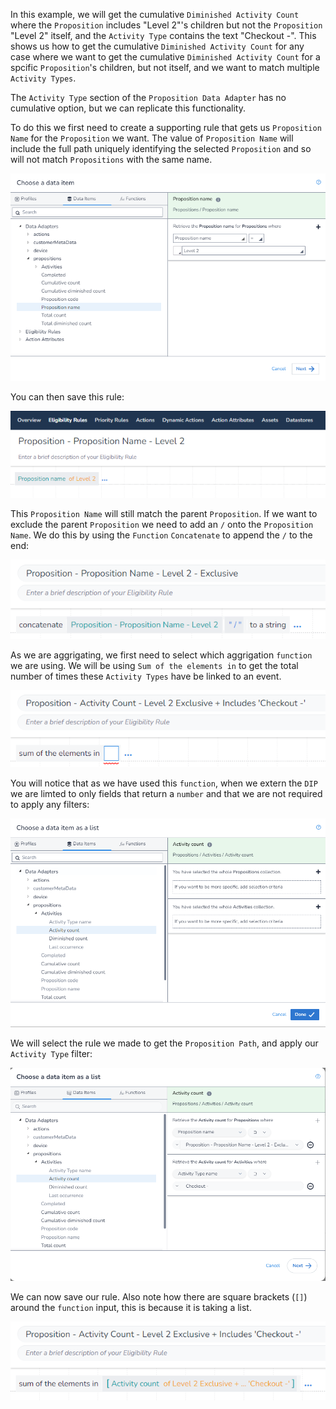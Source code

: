 In this example, we will get the cumulative `Diminished Activity Count` where the `Proposition` includes "Level 2"'s children but not the `Proposition` "Level 2" itself, and the `Activity Type` contains the text "Checkout -". This shows us how to get the cumulative `Diminished Activity Count` for any case where we want to get the cumulative `Diminished Activity Count` for a spcific `Proposition`'s children, but not itself, and we want to match multiple `Activity Types`.

The `Activity Type` section of the `Proposition Data Adapter` has no cumulative option, but we can replicate this functionality.

To do this we first need to create a supporting rule that gets us `Proposition Name` for the `Proposition` we want. The value of `Proposition Name` will include the full path uniquely identifying the selected `Proposition` and so will not match `Propositions` with the same name.

![](interest-diminished_activity_count-multiple_activities-specific_proposition_exclusive-1.png)

You can then save this rule:

![](interest-diminished_activity_count-multiple_activities-specific_proposition_exclusive-2.png)

This `Proposition Name` will still match the parent `Proposition`. If we want to exclude the parent `Proposition` we need to add an `/` onto the `Proposition Name`. We do this by using the `Function` `Concatenate` to append the `/` to the end:

![](interest-diminished_activity_count-multiple_activities-specific_proposition_exclusive-3.png)

As we are aggrigating, we first need to select which aggrigation `function` we are using. We will be using `Sum of the elements in` to get the total number of times these `Activity Types` have be linked to an event.

![](interest-diminished_activity_count-multiple_activities-specific_proposition_exclusive-4.png)

You will notice that as we have used this `function`, when we extern the `DIP` we are limted to only fields that return a `number` and that we are not required to apply any filters:

![](interest-diminished_activity_count-multiple_activities-specific_proposition_exclusive-5.png)


We will select the rule we made to get the `Proposition Path`, and apply our `Activity Type` filter:

![](interest-diminished_activity_count-multiple_activities-specific_proposition_exclusive-6.png)


We can now save our rule. Also note how there are square brackets (`[]`) around the `function` input, this is because it is taking a list.

![](interest-diminished_activity_count-multiple_activities-specific_proposition_exclusive-7.png)
